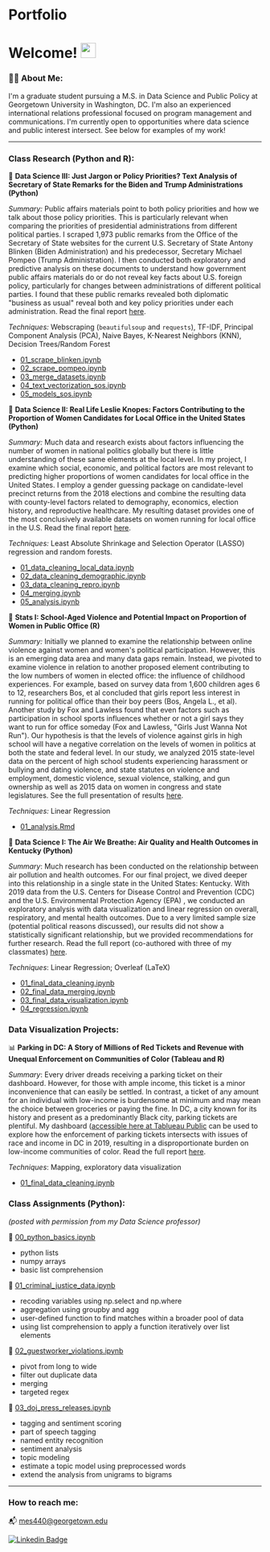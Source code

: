 # Portfolio

<h1>
 Welcome!
  <img src="https://media.giphy.com/media/hvRJCLFzcasrR4ia7z/giphy.gif" width="30px"/>
</h1>

### :woman_technologist: About Me:

I'm a graduate student pursuing a M.S. in Data Science and Public Policy at Georgetown University in Washington, DC. I'm also an experienced international relations professional focused on program management and communications. I'm currently open to opportunities where data science and public interest intersect. See below for examples of my work!

---

### Class Research (Python and R):

📘 **Data Science III: Just Jargon or Policy Priorities? Text Analysis of Secretary of State Remarks for the Biden and Trump Administrations (Python)**

*Summary:* Public affairs materials point to both policy priorities and how we talk about those policy priorities. This is particularly relevant when comparing the priorities of presidential administrations from different political parties. I scraped 1,973 public remarks from the Office of the Secretary of State websites for the current U.S. Secretary of State Antony Blinken (Biden Administration) and his predecessor, Secretary Michael Pompeo (Trump Administration). I then conducted both exploratory and predictive analysis on these documents to understand how government public affairs materials do or do not reveal key facts about U.S. foreign policy, particularly for changes between administrations of different political parties. I found that these public remarks revealed both diplomatic "business as usual" reveal both and key policy priorities under each administration. Read the final report [here](). 

*Techniques:* Webscraping (`beautifulsoup` and `requests`), TF-IDF, Principal Component Analysis (PCA), Naive Bayes, K-Nearest Neighbors (KNN), Decision Trees/Random Forest

- [01_scrape_blinken.ipynb](https://github.com/Mag-Sul/Portfolio/blob/main/class_research/Just%20Jargon%20or%20Policy%20Priorities/01_scrape_blinken.ipynb)
- [02_scrape_pompeo.ipynb](https://github.com/Mag-Sul/Portfolio/blob/main/class_research/Just%20Jargon%20or%20Policy%20Priorities/02_scrape_pompeo.ipynb)
- [03_merge_datasets.ipynb](https://github.com/Mag-Sul/Portfolio/blob/main/class_research/Just%20Jargon%20or%20Policy%20Priorities/03_merge_datasets.ipynb)
- [04_text_vectorization_sos.ipynb](https://github.com/Mag-Sul/Portfolio/blob/main/class_research/Just%20Jargon%20or%20Policy%20Priorities/04_text_vectorization_sos.ipynb)
- [05_models_sos.ipynb](https://github.com/Mag-Sul/Portfolio/blob/main/class_research/Just%20Jargon%20or%20Policy%20Priorities/05_models_sos.ipynb)
  
📘 **Data Science II: Real Life Leslie Knopes: Factors Contributing to the Proportion of Women Candidates for Local Office in the United States (Python)**

*Summary:* Much data and research exists about factors influencing the number of women in national politics globally but there is little understanding of these same elements at the local level. In my project, I examine which social, economic, and political factors are most relevant to predicting higher proportions of women candidates for local office in the United States. I employ a gender guessing package on candidate-level precinct returns from the 2018 elections and combine the resulting data with county-level factors related to demography, economics, election history, and reproductive healthcare. My resulting dataset provides one of the most conclusively available datasets on women running for local office in the U.S. Read the final report [here](https://github.com/Mag-Sul/Portfolio/blob/main/class_research/Real%20Life%20Leslie%20Knopes/Real%20Life%20Leslie%20Knopes_%20Factors%20Contributing%20to%20the%20Proportion%20of%20Women%20Candidates%20for%20Local%20Office%20in%20the%20United%20States%20-%20Sullivan.pdf). 

*Techniques:* Least Absolute Shrinkage and Selection Operator (LASSO) regression and random forests. 

- [01_data_cleaning_local_data.ipynb](https://github.com/Mag-Sul/Portfolio/blob/main/class_research/Real%20Life%20Leslie%20Knopes/01_data_cleaning_local_data.ipynb)
- [02_data_cleaning_demographic.ipynb](https://github.com/Mag-Sul/Portfolio/blob/main/class_research/Real%20Life%20Leslie%20Knopes/02_data_cleaning_demographic.ipynb)
- [03_data_cleaning_repro.ipynb](https://github.com/Mag-Sul/Portfolio/blob/main/class_research/Real%20Life%20Leslie%20Knopes/03_data_cleaning_repro.ipynb)
- [04_merging.ipynb](https://github.com/Mag-Sul/Portfolio/blob/main/class_research/Real%20Life%20Leslie%20Knopes/04_merging.ipynb)
- [05_analysis.ipynb](https://github.com/Mag-Sul/Portfolio/blob/main/class_research/Real%20Life%20Leslie%20Knopes/05_analysis.ipynb)

📘 **Stats I: School-Aged Violence and Potential Impact on Proportion of Women in Public Office (R)**

*Summary:* Initially we planned to examine the relationship between online violence against women and women's political participation. However, this is an emerging data area and many data gaps remain. Instead, we pivoted to examine violence in relation to another proposed element contributing to the low numbers of women in elected office: the influence of childhood experiences. For example, based on survey data from 1,600 children ages 6 to 12, researchers Bos, et al concluded that girls report less interest in running for political office than their boy peers (Bos, Angela L., et al). Another study by Fox and Lawless found that even factors such as participation in school sports influences whether or not a girl says they want to run for office someday (Fox and Lawless, "Girls Just Wanna Not Run"). Our hypothesis is that the levels of violence against girls in high school will have a negative correlation on the levels of women in politics at both the state and federal level. In our study, we analyzed 2015 state-level data on the percent of high school students experiencing harassment or bullying and dating violence, and state statutes on violence and employment, domestic violence, sexual violence, stalking, and gun ownership as well as 2015 data on women in congress and state legislatures. See the full presentation of results [here](https://github.com/Mag-Sul/Portfolio/blob/main/class_research/Violence%20and%20Women%20in%20Office/final_presentation.pptx).

*Techniques:* Linear Regression

- [01_analysis.Rmd](https://github.com/Mag-Sul/Portfolio/blob/main/class_research/Violence%20and%20Women%20in%20Office/01_analysis.Rmd)

📘 **Data Science I: The Air We Breathe: Air Quality and Health Outcomes in Kentucky (Python)**

*Summary*: Much research has been conducted on the relationship between air pollution and health outcomes. For our final project, we dived deeper into this relationship in a single state in the United States: Kentucky. With 2019 data from the U.S. Centers for Disease Control and Prevention (CDC) and the U.S. Environmental Protection Agency (EPA) , we conducted an exploratory analysis with data visualization and linear regression on overall, respiratory, and mental health outcomes. Due to a very limited sample size (potential political reasons discussed), our results did not show a statistically significant relationship, but we provided recommendations for further research. Read the full report (co-authored with three of my classmates) [here](https://github.com/Mag-Sul/Portfolio/blob/main/class_research/The%20Air%20We%20Breathe/The%20Air%20We%20Breathe%20-%20Air%20Quality%20and%20Health%20Outcomes%20in%20KY.pdf).

*Techniques*: Linear Regression; Overleaf (LaTeX)

- [01_final_data_cleaning.ipynb](https://github.com/Mag-Sul/Portfolio/blob/main/class_research/The%20Air%20We%20Breathe/01_final_data_cleaning.ipynb)
- [02_final_data_merging.ipynb](https://github.com/Mag-Sul/Portfolio/blob/main/class_research/The%20Air%20We%20Breathe/02_final_data_merging.ipynb)
- [03_final_data_visualization.ipynb](https://github.com/Mag-Sul/Portfolio/blob/main/class_research/The%20Air%20We%20Breathe/03_final_data_visualization.ipynb)
- [04_regression.ipynb](https://github.com/Mag-Sul/Portfolio/blob/main/class_research/The%20Air%20We%20Breathe/04_regression.ipynb)

### Data Visualization Projects: 

:bar_chart: **Parking in DC: A Story of Millions of Red Tickets and Revenue with Unequal Enforcement on Communities of Color (Tableau and R)**

*Summary*: Every driver dreads receiving a parking ticket on their dashboard. However, for those with ample income, this ticket is a minor inconvenience that can easily be settled. In contrast, a ticket of any amount for an individual with low-income is burdensome at minimum and may mean the choice between groceries or paying the fine. In DC, a city known for its history and present as a predominantly Black city, parking tickets are plentiful. My dashboard ([accessible here at Tablueau Public](https://public.tableau.com/views/parking_dc/Story1) can be used to explore how the enforcement of parking tickets intersects with issues of race and income in DC in 2019, resulting in a disproportionate burden on low-income communities of color. Read the full report [here]().

*Techniques*: Mapping, exploratory data visualization 

- [01_final_data_cleaning.ipynb]()

### Class Assignments (Python): 

*(posted with permission from my Data Science professor)*

:green_book: [00_python_basics.ipynb](https://github.com/Mag-Sul/Portfolio/blob/main/code/00_python_basics.ipynb)
- python lists
- numpy arrays
- basic list comprehension

:green_book: [01_criminal_justice_data.ipynb](https://github.com/Mag-Sul/Portfolio/blob/main/code/01_criminal_justice_data.ipynb)
- recoding variables using np.select and np.where
- aggregation using groupby and agg
- user-defined function to find matches within a broader pool of data
- using list comprehension to apply a function iteratively over list elements

:green_book: [02_guestworker_violations.ipynb](https://github.com/Mag-Sul/Portfolio/blob/main/code/02_guestworker_violations.ipynb)
- pivot from long to wide
- filter out duplicate data 
- merging 
- targeted regex

:green_book: [03_doj_press_releases.ipynb](https://github.com/Mag-Sul/Portfolio/blob/main/code/03_doj_press_releases.ipynb)
- tagging and sentiment scoring
- part of speech tagging
- named entity recognition
- sentiment analysis
- topic modeling
- estimate a topic model using preprocessed words
- extend the analysis from unigrams to bigrams

---
### How to reach me:

:mailbox_with_mail: [mes440@georgetown.edu](mailto:mes440@georgetown.edu?subject=[GitHub]%20Source%20Han%20Sans)

[![Linkedin Badge](https://img.shields.io/badge/-Maggie-blue?style=flat&logo=Linkedin&logoColor=white)](https://www.linkedin.com/in/mes440/)
